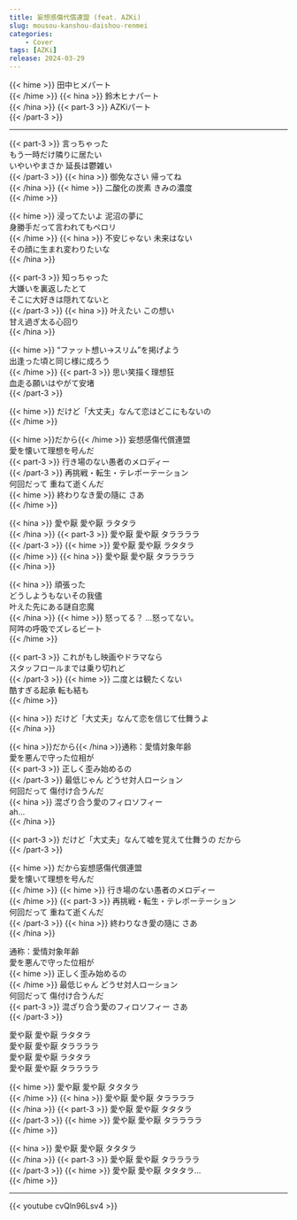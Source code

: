 ```yaml
---
title: 妄想感傷代償連盟 (feat. AZKi)
slug: mousou-kanshou-daishou-renmei
categories:
    - Cover
tags: [AZKi]
release: 2024-03-29
---
```


{{< hime >}}
田中ヒメパート  
{{< /hime >}}
{{< hina >}}
鈴木ヒナパート  
{{< /hina >}}
{{< part-3 >}}
AZKiパート  
{{< /part-3 >}}

---

{{< part-3 >}}
言っちゃった  
もう一時だけ隣りに居たい  
いやいやまさか 延長は鬱雑い  
{{< /part-3 >}}
{{< hina >}}
御免なさい 帰ってね  
{{< /hina >}}
{{< hime >}}
二酸化の炭素 きみの濃度  
{{< /hime >}}

{{< hime >}}
浸ってたいよ 泥沼の夢に  
身勝手だって言われてもペロリ  
{{< /hime >}}
{{< hina >}}
不安じゃない 未来はない  
その顔に生まれ変わりたいな  
{{< /hina >}}

{{< part-3 >}}
知っちゃった  
大嫌いを裏返したとて  
そこに大好きは隠れてないと  
{{< /part-3 >}}
{{< hina >}}
叶えたい この想い  
甘え過ぎ太る心回り  
{{< /hina >}}

{{< hime >}}
“ファット想い→スリム”を掲げよう  
出逢った頃と同じ様に成ろう  
{{< /hime >}}
{{< part-3 >}}
思い笑描く理想狂  
血走る願いはやがて安堵  
{{< /part-3 >}}

{{< hime >}}
だけど「大丈夫」なんて恋はどこにもないの  
{{< /hime >}}

{{< hime >}}だから{{< /hime >}} 妄想感傷代償連盟  
愛を懐いて理想を号んだ  
{{< part-3 >}}
行き場のない愚者のメロディー  
{{< /part-3 >}}
再挑戦・転生・テレポーテーション  
何回だって 重ねて逝くんだ  
{{< hime >}}
終わりなき愛の隨に さあ  
{{< /hime >}}

{{< hina >}}
愛や厭 愛や厭 ラタタラ  
{{< /hina >}}
{{< part-3 >}}
愛や厭 愛や厭 タララララ  
{{< /part-3 >}}
{{< hime >}}
愛や厭 愛や厭 ラタタラ  
{{< /hime >}}
{{< hina >}}
愛や厭 愛や厭 タララララ  
{{< /hina >}}

{{< hina >}}
頑張った  
どうしようもないその我儘  
叶えた先にある謎自恋魔  
{{< /hina >}}
{{< hime >}}
怒ってる？ …怒ってない。  
阿吽の呼吸でズレるビート  
{{< /hime >}}

{{< part-3 >}}
これがもし映画やドラマなら  
スタッフロールまでは乗り切れど  
{{< /part-3 >}}
{{< hime >}}
二度とは観たくない  
酷すぎる起承 転も結も  
{{< /hime >}}

{{< hina >}}
だけど「大丈夫」なんて恋を信じて仕舞うよ  
{{< /hina >}}

{{< hina >}}だから{{< /hina >}}通称：愛情対象年齢  
愛を悪んで守った位相が  
{{< part-3 >}}
正しく歪み始めるの  
{{< /part-3 >}}
最低じゃん どうせ対人ローション  
何回だって 傷付け合うんだ  
{{< hina >}}
混ざり合う愛のフィロソフィー  
ah...  
{{< /hina >}}

{{< part-3 >}}
だけど「大丈夫」なんて嘘を覚えて仕舞うの だから  
{{< /part-3 >}}

{{< hime >}}
だから妄想感傷代償連盟  
愛を懐いて理想を号んだ  
{{< /hime >}}
{{< hime >}}
行き場のない愚者のメロディー  
{{< /hime >}}
{{< part-3 >}}
再挑戦・転生・テレポーテーション  
何回だって 重ねて逝くんだ  
{{< /part-3 >}}
{{< hina >}}
終わりなき愛の隨に さあ  
{{< /hina >}}

通称：愛情対象年齢  
愛を悪んで守った位相が  
{{< hime >}}
正しく歪み始めるの  
{{< /hime >}}
最低じゃん どうせ対人ローション  
何回だって 傷付け合うんだ  
{{< part-3 >}}
混ざり合う愛のフィロソフィー さあ  
{{< /part-3 >}}

愛や厭 愛や厭 ラタタラ  
愛や厭 愛や厭 タララララ  
愛や厭 愛や厭 ラタタラ  
愛や厭 愛や厭 タララララ  

{{< hime >}}
愛や厭 愛や厭 タタタラ  
{{< /hime >}}
{{< hina >}}
愛や厭 愛や厭 タララララ  
{{< /hina >}}
{{< part-3 >}}
愛や厭 愛や厭 タタタラ  
{{< /part-3 >}}
{{< hime >}}
愛や厭 愛や厭 タララララ  
{{< /hime >}}

{{< hina >}}
愛や厭 愛や厭 タタタラ  
{{< /hina >}}
{{< part-3 >}}
愛や厭 愛や厭 タララララ  
{{< /part-3 >}}
{{< hime >}}
愛や厭 愛や厭 タタタラ…  
{{< /hime >}}

---

{{< youtube cvQln96Lsv4 >}}
